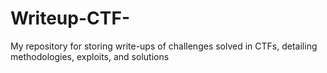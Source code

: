 # Writeup-CTF-
My repository for storing write-ups of challenges solved in CTFs, detailing methodologies, exploits, and solutions
